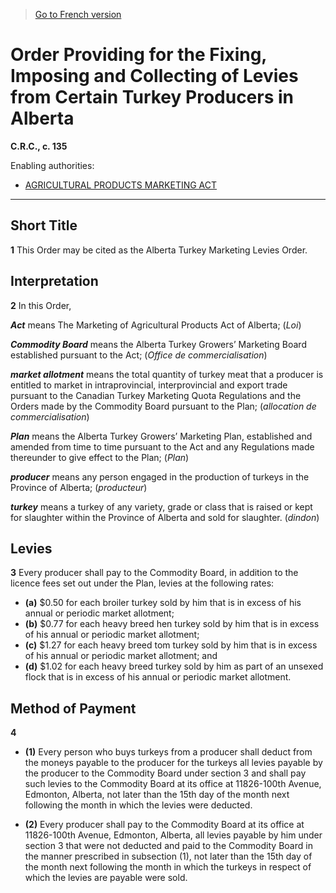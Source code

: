 > [Go to French version](/fr/Règlements/Codification%20des%20règlements%20du%20Canada/101-200/C.R.C.,%20ch.%20135.md)

# Order Providing for the Fixing, Imposing and Collecting of Levies from Certain Turkey Producers in Alberta

**C.R.C., c. 135**

Enabling authorities: 
- [AGRICULTURAL PRODUCTS MARKETING ACT](/en/Acts/Revised%20Statutes%20of%20Canada/A/A-6.md)

----------



## Short Title


**1** This Order may be cited as the Alberta Turkey Marketing Levies Order.




## Interpretation


**2** In this Order,

***Act*** means The Marketing of Agricultural Products Act of Alberta; (*Loi*)

***Commodity Board*** means the Alberta Turkey Growers’ Marketing Board established pursuant to the Act; (*Office de commercialisation*)

***market allotment*** means the total quantity of turkey meat that a producer is entitled to market in intraprovincial, interprovincial and export trade pursuant to the Canadian Turkey Marketing Quota Regulations and the Orders made by the Commodity Board pursuant to the Plan; (*allocation de commercialisation*)

***Plan*** means the Alberta Turkey Growers’ Marketing Plan, established and amended from time to time pursuant to the Act and any Regulations made thereunder to give effect to the Plan; (*Plan*)

***producer*** means any person engaged in the production of turkeys in the Province of Alberta; (*producteur*)

***turkey*** means a turkey of any variety, grade or class that is raised or kept for slaughter within the Province of Alberta and sold for slaughter. (*dindon*)




## Levies


**3** Every producer shall pay to the Commodity Board, in addition to the licence fees set out under the Plan, levies at the following rates:
- **(a)** $0.50 for each broiler turkey sold by him that is in excess of his annual or periodic market allotment;
- **(b)** $0.77 for each heavy breed hen turkey sold by him that is in excess of his annual or periodic market allotment;
- **(c)** $1.27 for each heavy breed tom turkey sold by him that is in excess of his annual or periodic market allotment; and
- **(d)** $1.02 for each heavy breed turkey sold by him as part of an unsexed flock that is in excess of his annual or periodic market allotment.




## Method of Payment


**4** 

- **(1)** Every person who buys turkeys from a producer shall deduct from the moneys payable to the producer for the turkeys all levies payable by the producer to the Commodity Board under section 3 and shall pay such levies to the Commodity Board at its office at 11826-100th Avenue, Edmonton, Alberta, not later than the 15th day of the month next following the month in which the levies were deducted.

- **(2)** Every producer shall pay to the Commodity Board at its office at 11826-100th Avenue, Edmonton, Alberta, all levies payable by him under section 3 that were not deducted and paid to the Commodity Board in the manner prescribed in subsection (1), not later than the 15th day of the month next following the month in which the turkeys in respect of which the levies are payable were sold.


